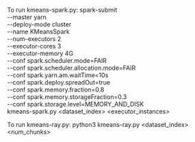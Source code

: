 To run kmeans-spark.py:
spark-submit \
  --master yarn \
  --deploy-mode cluster \
  --name KMeansSpark \
  --num-executors 2 \
  --executor-cores 3\
  --executor-memory 4G \
  --conf spark.scheduler.mode=FAIR \
  --conf spark.scheduler.allocation.mode=FAIR \
  --conf spark.yarn.am.waitTime=10s \
  --conf spark.deploy.spreadOut=true \
  --conf spark.memory.fraction=0.8 \
  --conf spark.memory.storageFraction=0.3 \
  --conf spark.storage.level=MEMORY_AND_DISK \
  kmeans-spark.py <dataset_index> <executor_instances>

To run kmeans-ray.py: python3 kmeans-ray.py <dataset_index> <num_chunks>

